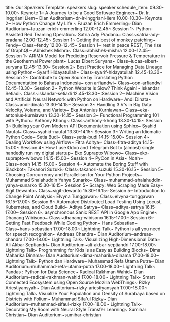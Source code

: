 title: Our Speakers
Template: speakers
slug: speaker
schedule_item: 09.30-10.00~ Keynote 1~ A Journey to be a Good Software Engineer~ Dr. Ir. Inggriani Liem~ Dian Auditorium~dr-ir-inggriani-liem
    10.00-10.30~ Keynote 2~ How Python Change My Life ~ Fauzan Erich Emmerling~ Dian Auditorium~fauzan-erich-emmerling
    12.00-12.45~ Session 1~ Python-Assisted Red Teaming Operation~ Satria Ady Pradana~ Class~satria-ady-pradana
    12.00-12.45~ Session 1~ Getting the best of monkey patching~ Fendy~ Class~fendy
    12.00-12.45~ Session 1~ rest in peace REST, The rise of GraphQL~ Abhishek Mishra~ Class~abhishek-mishra
    12.00-12.45~ Session 1~ ARIMA Model for Predicting Reservoir Pressure & Temperature in the Geothermal Power plant~ Lucas Elbert Suryana~ Class~lucas-elbert-suryana
    12.45-13.30~ Session 2~ Best Practice for Managing Data Lineage using Python~ Syarif Hidayatullah~ Class~syarif-hidayatullah
    12.45-13.30~ Session 2~ Contribute to Open Source by Translating Python Documentation to Bahasa Indonesia~ oon arfiandwi~ Class~oon-arfiandwi
    12.45-13.30~ Session 2~ Python Website is Slow? Think Again!~ Iskandar Setiadi~ Class~iskandar-setiadi
    12.45-13.30~ Session 2~ Machine Vision and Artificial Neural Network with Python on Hardware~ Andi Dinata~ Class~andi-dinata
    13.30-14.15~ Session 3~ Handling 3 V's in Big Data: Velocity, Volume, and Variety~ Eka Antonius Kurniawan~ Class~eka-antonius-kurniawan
    13.30-14.15~ Session 3~ Functional Programming 101 with Python~ Anthony Khong~ Class~anthony-khong
    13.30-14.15~ Session 3~ Building your Own Modern API Documentation using Sphinx~ Syahid Naufal~ Class~syahid-naufal
    13.30-14.15~ Session 3~ Writing an Idiomatic Python Code~ Setia Budi~ Class~setia-budi
    14.15-15.00~ Session 4~ Dealing Workflow using Airflow~ Fitra Aditya~ Class~fitra-aditya
    14.15-15.00~ Session 4~ How I use Odoo and Telegram Bot to (almost) single handedly run my digital startup~ Eko Suprapto Wibowo~ Class~eko-suprapto-wibowo
    14.15-15.00~ Session 4~ PyCon in Asia~ Noah~ Class~noah
    14.15-15.00~ Session 4~ Automate the Boring Stuff with Slackbot~ Takanori Suzuki~ Class~takanori-suzuki
    15.30-16.15~ Session 5~ Choosing Concurrency and Parallelism for Your Python Projects~ Muhammad Shalahuddin Yahya Sunarko~ Class~muhammad-shalahuddin-yahya-sunarko
    15.30-16.15~ Session 5~ Scrapy: Web Scraping Made Easy~ Sigit Dewanto~ Class~sigit-dewanto
    15.30-16.15~ Session 5~ Introduction to Change Point Analysis~ Elvyna Tunggawan~ Class~elvyna-tunggawan
    16.15-17.00~ Session 6~ Automated Distributed Load Testing Using Locust, Kubernetes, and Cloud Build~ Aditya Satrya~ Class~aditya-satrya
    16.15-17.00~ Session 6~ asynchronous Sanic REST API in Google App Engine~ Dhanang Wibisono~ Class~dhanang-wibisono
    16.15-17.00~ Session 6~ Getting Fast Feedback While Coding Python~ Hans Sebastian~ Class~hans-sebastian
    17.00-18.00~ Lightning Talk~ Python is all you need for speech recognition~ Andreas Chandra~ Dian Auditorium~andreas-chandra
    17.00-18.00~ Lightning Talk~ Visualizing High-Dimensional Data~ Ali Akbar Septiandri~ Dian Auditorium~ali-akbar-septiandri
    17.00-18.00~ Lightning Talk~ Programming for Kids is as Easy as Building Blocks~ Dima Maharika Dinama~ Dian Auditorium~dima-maharika-dinama
    17.00-18.00~ Lightning Talk~ Python dan Hardware~ Muhammad Refa Utama Putra~ Dian Auditorium~muhammad-refa-utama-putra
    17.00-18.00~ Lightning Talk~ Pandas : Python for Data Science~ Radical Rakhman Wahid~ Dian Auditorium~radical-rakhman-wahid
    17.00-18.00~ Lightning Talk~ Smart Connected Ecosystem using Open Source Mozilla WebThings~ Rizky Ariestiyansyah~ Dian Auditorium~rizky-ariestiyansyah
    17.00-18.00~ Lightning Talk~ Visualize Your Population and Density of Surabaya based on Districts with Folium~ Muhammad Sifa'ul Rizky~ Dian Auditorium~muhammad-sifaul-rizky
    17.00-18.00~ Lightning Talk~ Decorating My Room with Neural Style Transfer Learning~ Sumihar Christian~ Dian Auditorium~sumihar-christian